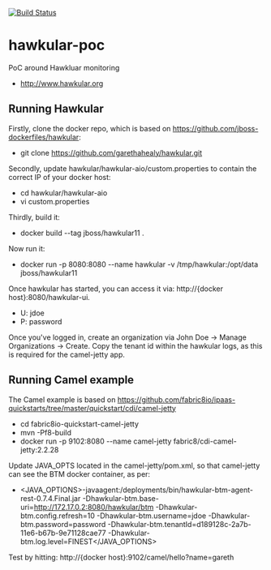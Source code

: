 [![Build Status](https://travis-ci.org/garethahealy/hawkular-poc.svg?branch=master)](https://travis-ci.org/garethahealy/hawkular-poc)

# hawkular-poc
PoC around Hawkluar monitoring
- http://www.hawkular.org

## Running Hawkular
Firstly, clone the docker repo, which is based on https://github.com/jboss-dockerfiles/hawkular:
- git clone https://github.com/garethahealy/hawkular.git

Secondly, update hawkular/hawkular-aio/custom.properties to contain the correct IP of your docker host:
- cd hawkular/hawkular-aio
- vi custom.properties

Thirdly, build it:
- docker build --tag jboss/hawkular11 .

Now run it:
- docker run -p 8080:8080 --name hawkular -v /tmp/hawkular:/opt/data jboss/hawkular11

Once hawkular has started, you can access it via: http://{docker host}:8080/hawkular-ui.
- U: jdoe
- P: password

Once you've logged in, create an organization via John Doe -> Manage Organizations -> Create.
Copy the tenant id within the hawkular logs, as this is required for the camel-jetty app.

## Running Camel example
The Camel example is based on https://github.com/fabric8io/ipaas-quickstarts/tree/master/quickstart/cdi/camel-jetty
- cd fabric8io-quickstart-camel-jetty
- mvn -Pf8-build
- docker run -p 9102:8080 --name camel-jetty fabric8/cdi-camel-jetty:2.2.28

Update JAVA_OPTS located in the camel-jetty/pom.xml, so that camel-jetty can see the BTM docker container, as per:
- <JAVA_OPTIONS>-javaagent:/deployments/bin/hawkular-btm-agent-rest-0.7.4.Final.jar -Dhawkular-btm.base-uri=http://172.17.0.2:8080/hawkular/btm -Dhawkular-btm.config.refresh=10 -Dhawkular-btm.username=jdoe -Dhawkular-btm.password=password -Dhawkular-btm.tenantId=d189128c-2a7b-11e6-b67b-9e71128cae77 -Dhawkular-btm.log.level=FINEST</JAVA_OPTIONS>

Test by hitting: http://{docker host}:9102/camel/hello?name=gareth







